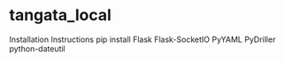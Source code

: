 # tangata_local

Installation Instructions
pip install Flask Flask-SocketIO PyYAML PyDriller python-dateutil